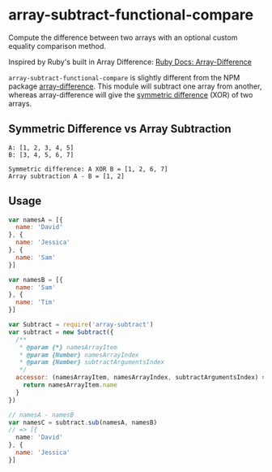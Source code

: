 array-subtract-functional-compare
=================================

Compute the difference between two arrays with an optional custom equality comparison method.

Inspired by Ruby's built in Array Difference: [Ruby Docs: Array-Difference][0]

`array-subtract-functional-compare` is slightly different from the NPM package
[array-difference][1]. This module will subtract one array from another, whereas array-difference
will give the [symmetric difference][2] (XOR) of two arrays.

Symmetric Difference vs Array Subtraction
-----------------------------------------
```
A: [1, 2, 3, 4, 5]
B: [3, 4, 5, 6, 7]

Symmetric difference: A XOR B = [1, 2, 6, 7]
Array subtraction A - B = [1, 2]
```

Usage
-----
```js
var namesA = [{
  name: 'David'
}, {
  name: 'Jessica'
}, {
  name: 'Sam'
}]

var namesB = [{
  name: 'Sam'
}, {
  name: 'Tim'
}]

var Subtract = require('array-subtract')
var subtract = new Subtract({
  /**
   * @param {*} namesArrayItem
   * @param {Number} namesArrayIndex
   * @param {Number} subtractArgumentsIndex
   */
  accessor: (namesArrayItem, namesArrayIndex, subtractArgumentsIndex) => {
    return namesArrayItem.name
  }
})

// namesA - namesB
var namesC = subtract.sub(namesA, namesB)
// => [{
  name: 'David'
}, {
  name: 'Jessica'
}]
```

[0]: http://ruby-doc.org/core-2.3.0/Array.html#2D-method
[1]: https://www.npmjs.com/package/array-difference
[2]: https://en.wikipedia.org/wiki/Symmetric_difference
